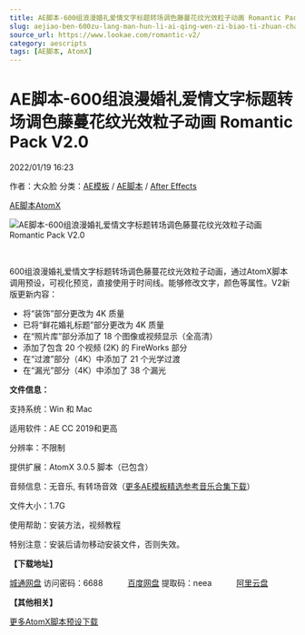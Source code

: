 ```yaml
---
title: AE脚本-600组浪漫婚礼爱情文字标题转场调色藤蔓花纹光效粒子动画 Romantic Pack V2.0
slug: aejiao-ben-600zu-lang-man-hun-li-ai-qing-wen-zi-biao-ti-zhuan-chang-diao-se-teng-man-hua-wen-guang-xiao-li-zi-dong-hua-romantic-pack-v2-0
source_url: https://www.lookae.com/romantic-v2/
category: aescripts
tags: [AE脚本, AtomX]
---
```

# AE脚本-600组浪漫婚礼爱情文字标题转场调色藤蔓花纹光效粒子动画 Romantic Pack V2.0

2022/01/19 16:23

作者：大众脸
分类：[AE模板](https://www.lookae.com/after-effects/other-after-effects/) / [AE脚本](https://www.lookae.com/after-effects/aescripts/) / [After Effects](https://www.lookae.com/after-effects/)

[AE脚本](https://www.lookae.com/tag/ae%e8%84%9a%e6%9c%ac/)[AtomX](https://www.lookae.com/tag/atomx/)

![AE脚本-600组浪漫婚礼爱情文字标题转场调色藤蔓花纹光效粒子动画 Romantic Pack V2.0](https://www.lookae.com/wp-content/uploads/2022/01/33485560.jpg "AE脚本-600组浪漫婚礼爱情文字标题转场调色藤蔓花纹光效粒子动画 Romantic Pack V2.0-LookAE.com")

﻿

600组浪漫婚礼爱情文字标题转场调色藤蔓花纹光效粒子动画，通过AtomX脚本调用预设，可视化预览，直接使用于时间线。能够修改文字，颜色等属性。V2新版更新内容：

* 将“装饰”部分更改为 4K 质量
* 已将“鲜花婚礼标题”部分更改为 4K 质量
* 在“照片库”部分添加了 18 个图像或视频显示（全高清）
* 添加了包含 20 个视频 (2K) 的 FireWorks 部分
* 在“过渡”部分（4K）中添加了 21 个光学过渡
* 在“漏光”部分（4K）中添加了 38 个漏光

**文件信息：**

支持系统：Win 和 Mac

适用软件：AE CC 2019和更高

分辨率：不限制

提供扩展：AtomX 3.0.5 脚本（已包含）

音频信息：无音乐, 有转场音效（[更多AE模板精选参考音乐合集下载](https://item.taobao.com/item.htm?spm=a1z10.1.w4004-2793089344.4.MUvxbV&id=37289930486)）

文件大小：1.7G

使用帮助：安装方法，视频教程

特别注意：安装后请勿移动安装文件，否则失效。

**【下载地址】**

[城通网盘](https://url70.ctfile.com/f/2827370-538388338-ae65f2) 访问密码：6688           [百度网盘](https://pan.baidu.com/s/13UnzHmndj9yLeBxi0vDOnQ?pwd=neea) 提取码：neea           [阿里云盘](https://www.aliyundrive.com/s/yz68pqHsuRR)

**【其他相关】**

[更多AtomX脚本预设下载](https://www.lookae.com/tag/atomx/)
